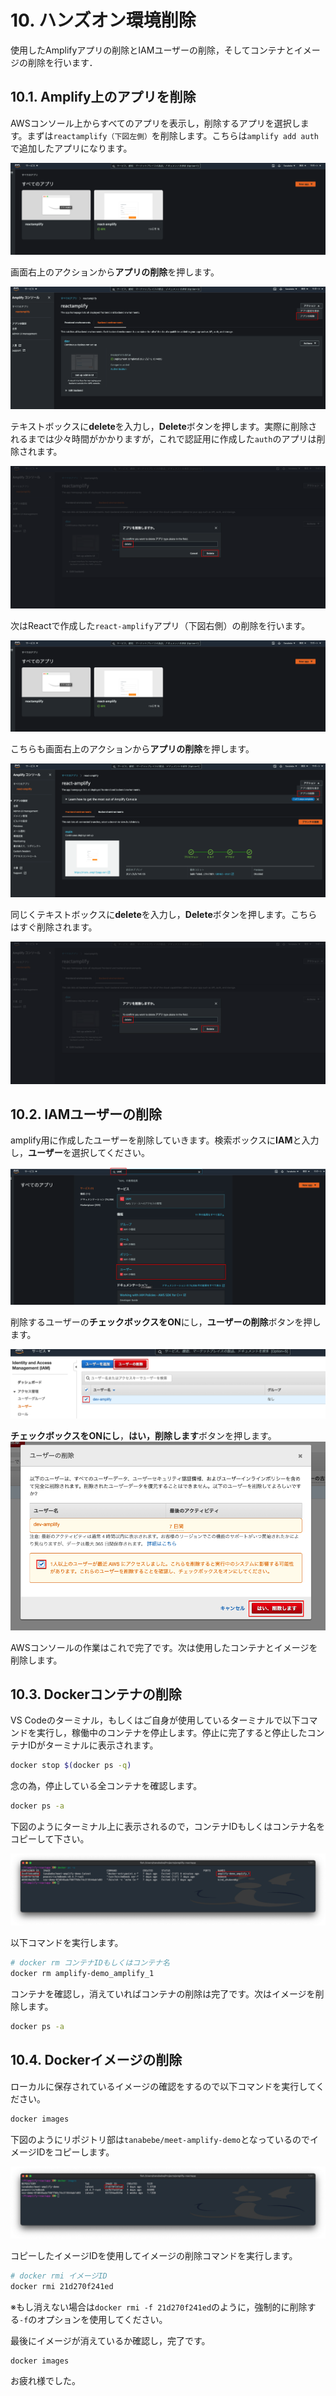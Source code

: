 # 10. ハンズオン環境削除

使用したAmplifyアプリの削除とIAMユーザーの削除，そしてコンテナとイメージの削除を行います．

## 10.1. Amplify上のアプリを削除

AWSコンソール上からすべてのアプリを表示し，削除するアプリを選択します。まずは`reactamplify（下図左側）`を削除します。こちらは`amplify add auth`で追加したアプリになります。

![](./img/2021-05-19-12-03-34.png)

画面右上のアクションから**アプリの削除**を押します。

![](./img/2021-05-19-12-08-10.png)

テキストボックスに**delete**を入力し，**Delete**ボタンを押します。実際に削除されるまでは少々時間がかかりますが，これで認証用に作成した`auth`のアプリは削除されます。

![](./img/2021-05-19-12-10-12.png)

次はReactで作成した`react-amplify`アプリ（下図右側）の削除を行います。

![](./img/2021-05-19-12-03-34.png)

こちらも画面右上のアクションから**アプリの削除**を押します。

![](./img/2021-05-19-12-14-59.png)

同じくテキストボックスに**delete**を入力し，**Delete**ボタンを押します。こちらはすぐ削除されます。

![](./img/2021-05-19-12-17-09.png)

## 10.2. IAMユーザーの削除

amplify用に作成したユーザーを削除していきます。検索ボックスに**IAM**と入力し，**ユーザー**を選択してください。

![](./img/2021-05-19-12-24-43.png)

削除するユーザーの**チェックボックスをON**にし，**ユーザーの削除**ボタンを押します。

![](./img/2021-05-19-12-27-09.png)

**チェックボックスをONにし**，**はい，削除します**ボタンを押します。
![](./img/2021-05-19-12-28-56.png)

AWSコンソールの作業はこれで完了です。次は使用したコンテナとイメージを削除します。

## 10.3. Dockerコンテナの削除

VS Codeのターミナル，もしくはご自身が使用しているターミナルで以下コマンドを実行し，稼働中のコンテナを停止します。停止に完了すると停止したコンテナIDがターミナルに表示されます。

```bash
docker stop $(docker ps -q)
```

念の為，停止している全コンテナを確認します。

```bash
docker ps -a
```

下図のようにターミナル上に表示されるので，コンテナIDもしくはコンテナ名をコピーして下さい。

![](./img/2021-05-19-13-27-29.png)

以下コマンドを実行します。

```bash
# docker rm コンテナIDもしくはコンテナ名
docker rm amplify-demo_amplify_1
```

コンテナを確認し，消えていればコンテナの削除は完了です。次はイメージを削除します。

```bash
docker ps -a
```

## 10.4. Dockerイメージの削除

ローカルに保存されているイメージの確認をするので以下コマンドを実行してください。

```bash
docker images
```

下図のようにリポジトリ部は`tanabebe/meet-amplify-demo`となっているのでイメージIDをコピーします。

![](./img/2021-05-19-13-36-15.png)

コピーしたイメージIDを使用してイメージの削除コマンドを実行します。

```bash
# docker rmi イメージID
docker rmi 21d270f241ed
```

※もし消えない場合は`docker rmi -f 21d270f241ed`のように，強制的に削除する`-f`のオプションを使用してください。

最後にイメージが消えているか確認し，完了です。

```bash
docker images
```

お疲れ様でした。